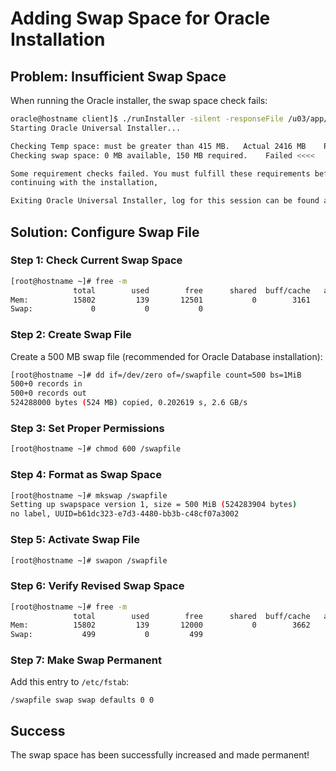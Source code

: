 # Adding Swap Space for Oracle Installation

## Problem: Insufficient Swap Space
When running the Oracle installer, the swap space check fails:

```bash
oracle@hostname client]$ ./runInstaller -silent -responseFile /u03/app/oracle/client19c/client/response/client_install.rsp
Starting Oracle Universal Installer...

Checking Temp space: must be greater than 415 MB.   Actual 2416 MB    Passed
Checking swap space: 0 MB available, 150 MB required.    Failed <<<<

Some requirement checks failed. You must fulfill these requirements before
continuing with the installation,

Exiting Oracle Universal Installer, log for this session can be found at /tmp/OraInstall2025-01-08_05-30-18AM/installActions2025-01-08_05-30-18AM.log
```

## Solution: Configure Swap File

### Step 1: Check Current Swap Space
```bash
[root@hostname ~]# free -m
              total        used        free      shared  buff/cache   available
Mem:          15802         139       12501           0        3161       15398
Swap:             0           0           0
```

### Step 2: Create Swap File
Create a 500 MB swap file (recommended for Oracle Database installation):
```bash
[root@hostname ~]# dd if=/dev/zero of=/swapfile count=500 bs=1MiB
500+0 records in
500+0 records out
524288000 bytes (524 MB) copied, 0.202619 s, 2.6 GB/s
```

### Step 3: Set Proper Permissions
```bash
[root@hostname ~]# chmod 600 /swapfile
```

### Step 4: Format as Swap Space
```bash
[root@hostname ~]# mkswap /swapfile
Setting up swapspace version 1, size = 500 MiB (524283904 bytes)
no label, UUID=b61dc323-e7d3-4480-bb3b-c48cf07a3002
```

### Step 5: Activate Swap File
```bash
[root@hostname ~]# swapon /swapfile
```

### Step 6: Verify Revised Swap Space
```bash
[root@hostname ~]# free -m
              total        used        free      shared  buff/cache   available
Mem:          15802         139       12000           0        3662       15397
Swap:           499           0         499
```

### Step 7: Make Swap Permanent
Add this entry to `/etc/fstab`:
```
/swapfile swap swap defaults 0 0
```

##  Success
The swap space has been successfully increased and made permanent!
